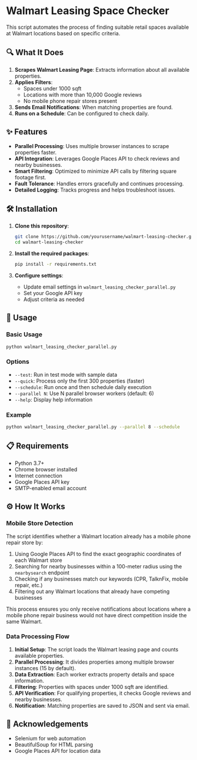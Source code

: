 # Walmart Leasing Space Checker

This script automates the process of finding suitable retail spaces available at Walmart locations based on specific criteria.

## 🔍 What It Does

1. **Scrapes Walmart Leasing Page**: Extracts information about all available properties.
2. **Applies Filters**:
   - Spaces under 1000 sqft
   - Locations with more than 10,000 Google reviews
   - No mobile phone repair stores present
3. **Sends Email Notifications**: When matching properties are found.
4. **Runs on a Schedule**: Can be configured to check daily.

## ✨ Features

- **Parallel Processing**: Uses multiple browser instances to scrape properties faster.
- **API Integration**: Leverages Google Places API to check reviews and nearby businesses.
- **Smart Filtering**: Optimized to minimize API calls by filtering square footage first.
- **Fault Tolerance**: Handles errors gracefully and continues processing.
- **Detailed Logging**: Tracks progress and helps troubleshoot issues.

## 🛠️ Installation

1. **Clone this repository**:
   ```bash
   git clone https://github.com/yourusername/walmart-leasing-checker.git
   cd walmart-leasing-checker
   ```

2. **Install the required packages**:
   ```bash
   pip install -r requirements.txt
   ```

3. **Configure settings**:
   - Update email settings in `walmart_leasing_checker_parallel.py`
   - Set your Google API key
   - Adjust criteria as needed

## 🚀 Usage

### Basic Usage

```bash
python walmart_leasing_checker_parallel.py
```

### Options

- `--test`: Run in test mode with sample data
- `--quick`: Process only the first 300 properties (faster)
- `--schedule`: Run once and then schedule daily execution
- `--parallel N`: Use N parallel browser workers (default: 6)
- `--help`: Display help information

### Example

```bash
python walmart_leasing_checker_parallel.py --parallel 8 --schedule
```

## 📋 Requirements

- Python 3.7+
- Chrome browser installed
- Internet connection
- Google Places API key
- SMTP-enabled email account

## ⚙️ How It Works

### Mobile Store Detection

The script identifies whether a Walmart location already has a mobile phone repair store by:

1. Using Google Places API to find the exact geographic coordinates of each Walmart store
2. Searching for nearby businesses within a 100-meter radius using the `nearbysearch` endpoint
3. Checking if any businesses match our keywords (CPR, TalknFix, mobile repair, etc.)
4. Filtering out any Walmart locations that already have competing businesses

This process ensures you only receive notifications about locations where a mobile phone repair business would not have direct competition inside the same Walmart.

### Data Processing Flow

1. **Initial Setup**: The script loads the Walmart leasing page and counts available properties.
2. **Parallel Processing**: It divides properties among multiple browser instances (15 by default).
3. **Data Extraction**: Each worker extracts property details and space information.
4. **Filtering**: Properties with spaces under 1000 sqft are identified.
5. **API Verification**: For qualifying properties, it checks Google reviews and nearby businesses.
6. **Notification**: Matching properties are saved to JSON and sent via email.

## 🙏 Acknowledgements

- Selenium for web automation
- BeautifulSoup for HTML parsing
- Google Places API for location data

